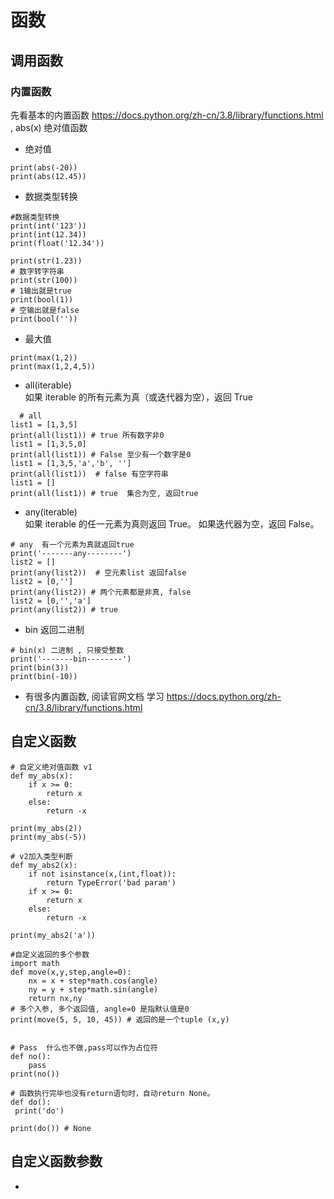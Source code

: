 # 函数

## 调用函数

### 内置函数
先看基本的内置函数   https://docs.python.org/zh-cn/3.8/library/functions.html , abs(x) 绝对值函数
* 绝对值
```
print(abs(-20))
print(abs(12.45))
```
* 数据类型转换
```
#数据类型转换
print(int('123'))
print(int(12.34))
print(float('12.34'))

print(str(1.23))
# 数字转字符串
print(str(100))
# 1输出就是true
print(bool(1))
# 空输出就是false
print(bool(''))
```
* 最大值
```
print(max(1,2))
print(max(1,2,4,5))
```
* all(iterable)   
  如果 iterable 的所有元素为真（或迭代器为空），返回 True 
```
  # all
list1 = [1,3,5]
print(all(list1)) # true 所有数字非0
list1 = [1,3,5,0]
print(all(list1)) # False 至少有一个数字是0
list1 = [1,3,5,'a','b', '']
print(all(list1))  # false 有空字符串
list1 = []
print(all(list1)) # true  集合为空, 返回true

```
 *  any(iterable)   
如果 iterable 的任一元素为真则返回 True。 如果迭代器为空，返回 False。
```
# any  有一个元素为真就返回true
print('-------any--------')
list2 = []
print(any(list2))  # 空元素list 返回false
list2 = [0,'']
print(any(list2)) # 两个元素都是非真, false
list2 = [0,'','a']
print(any(list2)) # true
```
* bin 返回二进制
```
# bin(x) 二进制 , 只接受整数
print('-------bin--------')
print(bin(3))
print(bin(-10))

```
* 有很多内置函数, 阅读官网文档 学习   https://docs.python.org/zh-cn/3.8/library/functions.html 

## 自定义函数

```
# 自定义绝对值函数 v1
def my_abs(x):
    if x >= 0:
        return x
    else:
        return -x

print(my_abs(2))
print(my_abs(-5))

# v2加入类型判断
def my_abs2(x):
    if not isinstance(x,(int,float)):
        return TypeError('bad param')
    if x >= 0:
        return x
    else:
        return -x

print(my_abs2('a'))

#自定义返回的多个参数
import math
def move(x,y,step,angle=0):
    nx = x + step*math.cos(angle)
    ny = y + step*math.sin(angle)
    return nx,ny
# 多个入参, 多个返回值, angle=0 是指默认值是0
print(move(5, 5, 10, 45)) # 返回的是一个tuple (x,y)


# Pass  什么也不做,pass可以作为占位符
def no():
    pass
print(no())

# 函数执行完毕也没有return语句时，自动return None。
def do():
 print('do')

print(do()) # None

```

## 自定义函数参数

* 
